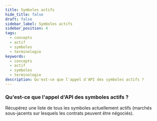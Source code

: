 ```yaml
---
title: Symboles actifs
hide_title: false
draft: false
sidebar_label: Symboles actifs
sidebar_position: 4
tags:
  - concepts
  - actif
  - symboles
  - terminologie
keywords:
  - concepts
  - actif
  - symboles
  - terminologie
description: Qu'est-ce que l'appel d'API des symboles actifs ?
---
```


### Qu'est-ce que l'appel d'API des symboles actifs ?

Récupérez une liste de tous les symboles actuellement actifs (marchés sous-jacents sur lesquels les contrats peuvent être négociés).

